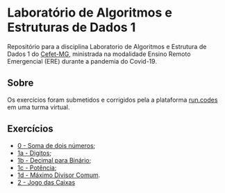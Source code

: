 # Laboratório de Algoritmos e Estruturas de Dados 1
Repositório para a disciplina Laboratorio de Algoritmos e Estrutura de Dados 1 do [Cefet-MG](https://cefetmg.br), ministrada na modalidade Ensino Remoto Emergencial (ERE) durante a pandemia do Covid-19.

## Sobre
Os exercícios  foram submetidos e corrigidos pela a plataforma [run.codes](https://run.codes/) em uma turma virtual.

## Exercícios
- [0 - Soma de dois números](/exercicios/00_somaDeDoisNumeros.c);
- [1a - Digitos](/exercicios/01_a_digitos.c);
- [1b - Decimal para Binário](/exercicios/01_b_decimalParaBinario.c);
- [1c - Potência](/exercicios/01_c_potencia.c);
- [1d - Máximo Divisor Comum](/exercicios/01_d_maximoDivisorComum.c).
- [2 - Jogo das Caixas](/exercicios/02_jogoDasCaixas.c)

